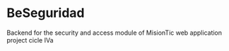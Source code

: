 # BeSeguridad
Backend for the security and access module of MisionTic web application project cicle IVa
